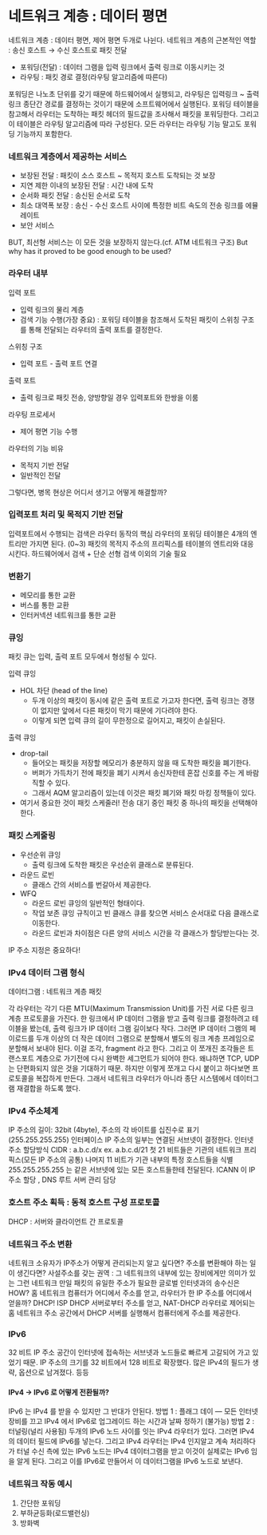 # 네트워크 계층 : 데이터 평면
네트워크 계층 : 데이터 평면, 제어 평면 두개로 나뉜다.
네트워크 계층의 근본적인 역할 : 송신 호스트 → 수신 호스트로 패킷 전달

- 포워딩(전달) : 데이터 그램을 입력 링크에서 출력 링크로 이동시키는 것
- 라우팅 : 패킷 경로 결정(라우팅 알고리즘에 따른다)

포워딩은 나노초 단위를 갖기 때문에 하드웨어에서 실행되고, 라우팅은 입력링크 ~ 출력링크 종단간 경로를 결정하는 것이기 때문에 소프트웨어에서 실행된다.
포워딩 테이블을 참고해서 라우터는 도착하는 패킷 헤더의 필드값을 조사해서 패킷을 포워딩한다. 
그리고 이 테이블은 라우팅 알고리즘에 따라 구성된다. 모든 라우터는 라우팅 기능 말고도 포워딩 기능까지 포함한다.

### 네트워크 계층에서 제공하는 서비스
- 보장된 전달 : 패킷이 소스 호스트 ~ 목적지 호스트 도착되는 것 보장
- 지연 제한 이내의 보장된 전달 : 시간 내에 도착
- 순서화 패킷 전달 : 송신된 순서로 도착
- 최소 대역폭 보장 : 송신 - 수신 호스트 사이에 특정한 비트 속도의 전송 링크를 에뮬레이트
- 보안 서비스

BUT, 최선형 서비스는 이 모든 것을 보장하지 않는다.(cf. ATM 네트워크 구조)
But why has it proved to be good enough to be used?

### 라우터 내부

입력 포트
- 입력 링크의 물리 계층
- 검색 기능 수행(가장 중요) : 포워딩 테이블을 참조해서 도착된 패킷이 스위칭 구조를 통해 전달되는 라우터의 출력 포트를 결정한다.

스위칭 구조
- 입력 포트 - 출력 포트 연결

출력 포트
- 출력 링크로 패킷 전송, 양방향일 경우 입력포트와 한쌍을 이룸

라우팅 프로세서
- 제어 평면 기능 수행

라우터의 기능 비유
- 목적지 기반 전달
- 일반적인 전달

그렇다면, 병목 현상은 어디서 생기고 어떻게 해결할까?

### 입력포트 처리 및 목적지 기반 전달
입력포트에서 수행되는 검색은 라우터 동작의 핵심
라우터의 포워딩 테이블은 4개의 엔트리만 가지면 된다. (0~3)
패킷의 목적지 주소의 프리픽스를 테이블의 엔트리와 대응시킨다.
하드웨어에서 검색 + 단순 선형 검색 이외의 기술 필요

### 변환기
- 메모리를 통한 교환
- 버스를 통한 교환
- 인터커넥션 네트워크를 통한 교환

### 큐잉
패킷 큐는 입력, 출력 포트 모두에서 형성될 수 있다.

입력 큐잉
- HOL 차단 (head of the line)
  - 두개 이상의 패킷이 동시에 같은 출력 포트로 가고자 한다면, 출력 링크는 경쟁이 없지만 앞에서 다른 패킷이 막기 때문에 기다려야 한다. 
  - 이렇게 되면 입력 큐의 길이 무한정으로 길어지고, 패킷이 손실된다.

출력 큐잉
- drop-tail
  - 들어오는 패킷을 저장할 메모리가 충분하지 않을 때 도착한 패킷을 폐기한다. 
  - 버퍼가 가득차기 전에 패킷을 폐기 시켜서 송신자한테 혼잡 신호를 주는 게 바람직할 수 있다. 
  - 그래서 AQM 알고리즘이 있는데 이것은 패킷 폐기와 패킷 마킹 정책들이 있다.
- 여기서 중요한 것이 패킷 스케줄러! 전송 대기 중인 패킷 중 하나의 패킷을 선택해야 한다.

### 패킷 스케줄링
- 우선순위 큐잉
    - 출력 링크에 도착한 패킷은 우선순위 클래스로 분류된다.
- 라운드 로빈
    - 클래스 간의 서비스를 번갈아서 제공한다.
- WFQ
    - 라운드 로빈 큐잉의 일반적인 형태이다.
    - 작업 보존 큐잉 규칙이고 빈 클래스 큐를 찾으면 서비스 순서대로 다음 클래스로 이동한다.
    - 라운드 로빈과 차이점은 다른 양의 서비스 시간을 각 클래스가 할당받는다는 것.

IP 주소 지정은 중요하다!

### IPv4 데이터 그램 형식
데이터그램 : 네트워크 계층 패킷

각 라우터는 각기 다른 MTU(Maximum Transmission Unit)를 가진 서로 다른 링크 계층 프로토콜을 가진다.
한 링크에서 IP 데이터 그램을 받고 출력 링크를 결정하려고 테이블을 봤는데, 출력 링크가 IP 데이터 그램 길이보다 작다. 
그러면 IP 데이터 그램의 페이로드를 두개 이상의 더 작은 데이터 그램으로 분할해서 별도의 링크 계층 프레임으로 분할해서 보내야 된다. 이걸 조각, fragment 라고 한다.
그리고 이 쪼개진 조각들은 트랜스포트 계층으로 가기전에 다시 완벽한 세그먼트가 되어야 한다. 왜냐하면 TCP, UDP는 단편화되지 않은 것을 기대하기 때문.
하지만 이렇게 쪼개고 다시 붙이고 하다보면 프로토콜을 복잡하게 만든다. 그래서 네트워크 라우터가 아니라 종단 시스템에서 데이터그램 재결합을 하도록 했다.

### IPv4 주소체계
IP 주소의 길이: 32bit (4byte), 주소의 각 바이트를 십진수로 표기 (255.255.255.255)
인터페이스 IP 주소의 일부는 연결된 서브넷이 결정한다.
인터넷 주소 할당방식 CIDR : a.b.c.d/x ex. a.b.c.d/21
첫 21 비트들은 기관의 네트워크 프리픽스(모든 IP 주소의 공통) 나머지 11 비트가 기관 내부의 특정 호스트들을 식별
255.255.255.255 는 같은 서브넷에 있는 모든 호스트들한테 전달된다.
ICANN 이 IP 주소 할당 , DNS 루트 서버 관리 담당

### 호스트 주소 획득 : 동적 호스트 구성 프로토콜
DHCP : 서버와 클라이언트 간 프로토콜

### 네트워크 주소 변환
네트워크 소유자가 IP주소가 어떻게 관리되는지 알고 싶다면? 주소를 변환해야 하는 일이 생긴다면?
사설주소를 갖는 권역 : 그 네트워크의 내부에 있는 장비에게만 의미가 있는 그런 네트워크
만일 패킷의 유일한 주소가 필요한 글로벌 인터넷과의 송수신은 HOW?
홈 네트워크 컴퓨터가 어디에서 주소를 얻고, 라우터가 한 IP 주소를 어디에서 얻을까? DHCP!
ISP DHCP 서버로부터 주소를 얻고, NAT-DHCP 라우터로 제어되는 홈 네트워크 주소 공간에서 DHCP 서버를 실행해서 컴퓨터에게 주소를 제공한다.

### IPv6
32 비트 IP 주소 공간이 인터넷에 접속하는 서브넷과 노드들로 빠르게 고갈되어 가고 있었기 때문.
IP 주소의 크기를 32 비트에서 128 비트로 확장했다.
많은 IPv4의 필드가 생략, 옵션으로 남겨졌다.
등등

#### IPv4 → IPv6 로 어떻게 전환될까?
IPv6 는 IPv4 를 받을 수 있지만 그 반대가 안된다.
방법 1 : 플래그 데이 — 모든 인터넷 장비를 끄고 IPv4 에서 IPv6로 업그레이드 하는 시간과 날짜 정하기 (불가능)
방법 2 : 터널링(널리 사용됨)
두개의 IPv6 노드 사이를 잇는 IPv4 라우터가 있다. 
그러면 IPv4의 데이터 필드에 IPv6를 넣는다. 
그리고 IPv4 라우터는 IPv4 인지알고 계속 처리하다가 터널 수신 측에 있는 IPv6 노드는 IPv4 데이터그램을 받고 이것이 실제로는 IPv6 임을 알게 된다. 
그리고 이를 IPv6로 만들어서 이 데이터그램을 IPv6 노드로 보낸다.

### 네트워크 작동 예시
1. 간단한 포워딩
2. 부하균등화(로드밸런싱)
3. 방화벽